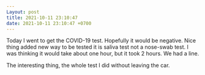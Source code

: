 ```yaml
---
Layout: post
title: 2021-10-11 23:10:47
date: 2021-10-11 23:10:47 +0700
---
```

Today I went to get the COVID-19 test. Hopefully it would be
negative. Nice thing added new way to be tested it is saliva test not
a nose-swab test. I was thinking it would take about one hour, but it
took 2 hours. We had a line.

The interesting thing, the whole test I did without leaving the car.
